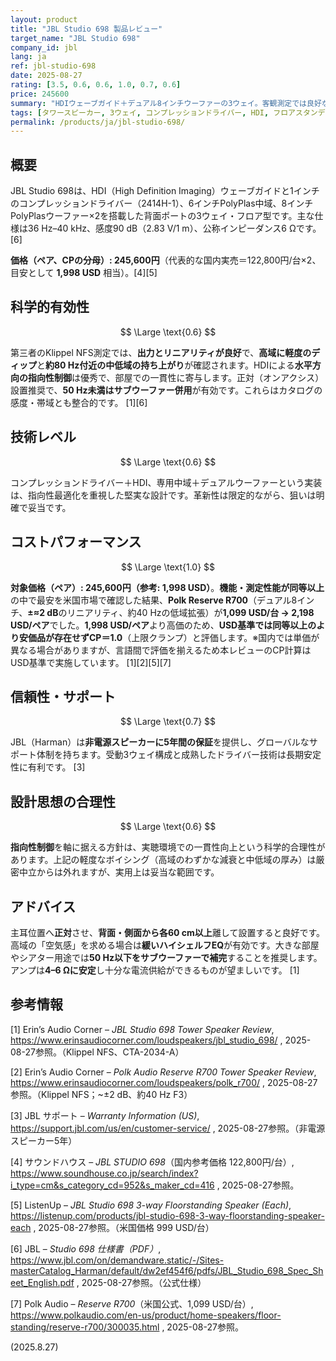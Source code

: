 ```yaml
---
layout: product
title: "JBL Studio 698 製品レビュー"
target_name: "JBL Studio 698"
company_id: jbl
lang: ja
ref: jbl-studio-698
date: 2025-08-27
rating: [3.5, 0.6, 0.6, 1.0, 0.7, 0.6]
price: 245600
summary: "HDIウェーブガイド＋デュアル8インチウーファーの3ウェイ。客観測定では良好な出力と概ね素直な分散を示し、高域に軽度のディップと約80 Hz付近の中低域持ち上がりが見られます"
tags: [タワースピーカー, 3ウェイ, コンプレッションドライバー, HDI, フロアスタンディング]
permalink: /products/ja/jbl-studio-698/
---
```


## 概要

JBL Studio 698は、HDI（High Definition Imaging）ウェーブガイドと1インチのコンプレッションドライバー（2414H-1）、6インチPolyPlas中域、8インチPolyPlasウーファー×2を搭載した背面ポートの3ウェイ・フロア型です。主な仕様は36 Hz–40 kHz、感度90 dB（2.83 V/1 m）、公称インピーダンス6 Ωです。 [6]

**価格（ペア、CPの分母）: 245,600円**（代表的な国内実売＝122,800円/台×2、目安として **1,998 USD** 相当）。[4][5]

## 科学的有効性

$$ \Large \text{0.6} $$

第三者のKlippel NFS測定では、**出力とリニアリティが良好**で、**高域に軽度のディップ**と**約80 Hz付近の中低域の持ち上がり**が確認されます。HDIによる**水平方向の指向性制御**は優秀で、部屋での一貫性に寄与します。正対（オンアクシス）設置推奨で、**50 Hz未満はサブウーファー併用**が有効です。これらはカタログの感度・帯域とも整合的です。 [1][6]

## 技術レベル

$$ \Large \text{0.6} $$

コンプレッションドライバー＋HDI、専用中域＋デュアルウーファーという実装は、指向性最適化を重視した堅実な設計です。革新性は限定的ながら、狙いは明確で妥当です。

## コストパフォーマンス

$$ \Large \text{1.0} $$

**対象価格（ペア）: 245,600円（参考: 1,998 USD）**。**機能・測定性能が同等以上**の中で最安を米国市場で確認した結果、**Polk Reserve R700**（デュアル8インチ、**±≈2 dB**のリニアリティ、約40 Hzの低域拡張）が**1,099 USD/台 → 2,198 USD/ペア**でした。**1,998 USD/ペア**より高価のため、**USD基準では同等以上のより安価品が存在せずCP＝1.0**（上限クランプ）と評価します。※国内では単価が異なる場合がありますが、言語間で評価を揃えるため本レビューのCP計算はUSD基準で実施しています。 [1][2][5][7]

## 信頼性・サポート

$$ \Large \text{0.7} $$

JBL（Harman）は**非電源スピーカーに5年間の保証**を提供し、グローバルなサポート体制を持ちます。受動3ウェイ構成と成熟したドライバー技術は長期安定性に有利です。 [3]

## 設計思想の合理性

$$ \Large \text{0.6} $$

**指向性制御**を軸に据える方針は、実聴環境での一貫性向上という科学的合理性があります。上記の軽度なボイシング（高域のわずかな減衰と中低域の厚み）は厳密中立からは外れますが、実用上は妥当な範囲です。

## アドバイス

主耳位置へ**正対**させ、**背面・側面から各60 cm以上**離して設置すると良好です。高域の「空気感」を求める場合は**緩いハイシェルフEQ**が有効です。大きな部屋やシアター用途では**50 Hz以下をサブウーファーで補完**することを推奨します。アンプは**4–6 Ωに安定**し十分な電流供給ができるものが望ましいです。 [1]

## 参考情報

[1] Erin’s Audio Corner – *JBL Studio 698 Tower Speaker Review*, https://www.erinsaudiocorner.com/loudspeakers/jbl_studio_698/ , 2025-08-27参照。（Klippel NFS、CTA-2034-A）

[2] Erin’s Audio Corner – *Polk Audio Reserve R700 Tower Speaker Review*, https://www.erinsaudiocorner.com/loudspeakers/polk_r700/ , 2025-08-27参照。（Klippel NFS；~±2 dB、約40 Hz F3）

[3] JBL サポート – *Warranty Information (US)*, https://support.jbl.com/us/en/customer-service/ , 2025-08-27参照。（非電源スピーカー5年）

[4] サウンドハウス – *JBL STUDIO 698*（国内参考価格 122,800円/台）, https://www.soundhouse.co.jp/search/index?i_type=cm&s_category_cd=952&s_maker_cd=416 , 2025-08-27参照。

[5] ListenUp – *JBL Studio 698 3-way Floorstanding Speaker (Each)*, https://listenup.com/products/jbl-studio-698-3-way-floorstanding-speaker-each , 2025-08-27参照。（米国価格 999 USD/台）

[6] JBL – *Studio 698 仕様書（PDF）*, https://www.jbl.com/on/demandware.static/-/Sites-masterCatalog_Harman/default/dw2ef454f6/pdfs/JBL_Studio_698_Spec_Sheet_English.pdf , 2025-08-27参照。（公式仕様）

[7] Polk Audio – *Reserve R700*（米国公式、1,099 USD/台）, https://www.polkaudio.com/en-us/product/home-speakers/floor-standing/reserve-r700/300035.html , 2025-08-27参照。

(2025.8.27)

